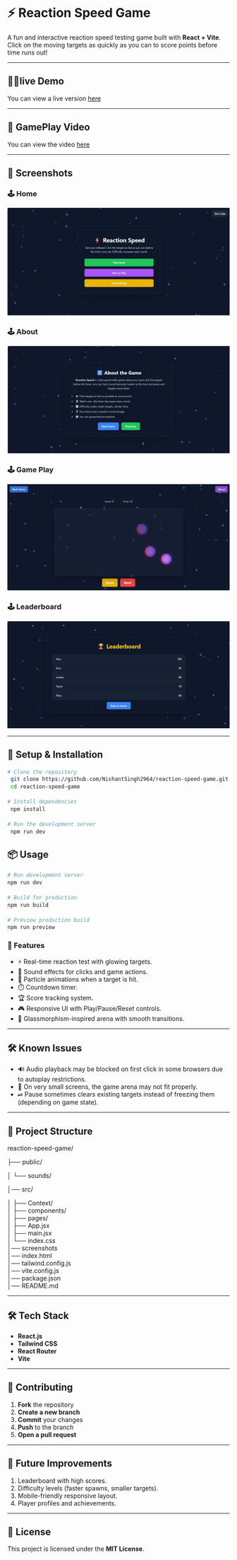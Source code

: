 # ⚡ Reaction Speed Game

A fun and interactive reaction speed testing game built with **React + Vite**.  
Click on the moving targets as quickly as you can to score points before time runs out!

---
## 🧑‍💻live Demo

You can view a live version [here](https://reaction-speed-game-sigma.vercel.app/)

---

## 🎥 GamePlay Video

You can view the video [here](https://drive.google.com/file/d/1or4vhGTPLPZtrBxGKioieIEgXkJh48hA/view?usp=sharing)

---

## 📸 Screenshots

### 🕹️ Home
![Home Screenshot](https://github.com/NishantSingh2964/Reaction-Speed-Game/blob/main/screenshots/Screenshot%202025-08-31%20160559.png)

### 🕹️ About
![About Screenshot](https://github.com/NishantSingh2964/Reaction-Speed-Game/blob/main/screenshots/Screenshot%202025-08-31%20160632.png)

### 🕹️ Game Play
![Arena Screenshot](https://github.com/NishantSingh2964/Reaction-Speed-Game/blob/main/screenshots/Screenshot%202025-08-31%20160738.png)

### 🕹️ Leaderboard
![LeaderBoard Screenshot](https://github.com/NishantSingh2964/Reaction-Speed-Game/blob/main/screenshots/Screenshot%202025-08-31%20160701.png)

---

## **🚀 Setup & Installation**
```bash
# Clone the repository
 git clone https://github.com/NishantSingh2964/reaction-speed-game.git
 cd reaction-speed-game

# Install dependencies
 npm install

# Run the development server
 npm run dev

```

## **📦 Usage**
```bash
# Run development server
npm run dev

# Build for production
npm run build

# Preview production build
npm run preview
```

### 🚀 Features

- ⚡ Real-time reaction test with glowing targets.
- 🎵 Sound effects for clicks and game actions.
- 🎇 Particle animations when a target is hit.
- ⏱️ Countdown timer.
- 🏆 Score tracking system.
- 🎮 Responsive UI with Play/Pause/Reset controls.
- 🌌 Glassmorphism-inspired arena with smooth transitions.

---

## 🛠️ Known Issues

- 🔊 Audio playback may be blocked on first click in some browsers due to autoplay restrictions.
- 📱 On very small screens, the game arena may not fit properly.
- ⏯ Pause sometimes clears existing targets instead of freezing them (depending on game state).

---

## 📂 Project Structure

reaction-speed-game/  

├── public/

│   └── sounds/

│── src/

│   ├── Context/   
│   ├── components/   
│   ├── pages/              
│   ├── App.jsx            
│   ├── main.jsx           
│   └── index.css           
│── screenshots           
│── index.html              
│── tailwind.config.js     
│── vite.config.js         
│── package.json            
│── README.md              

---

## **🛠 Tech Stack**
- **React.js**
- **Tailwind CSS**
- **React Router**
- **Vite**
  
---

## **🤝 Contributing**
1. **Fork** the repository
2. **Create a new branch** 
3. **Commit** your changes
4. **Push** to the branch
5. **Open a pull request**

---

## 🔮 Future Improvements
1. Leaderboard with high scores.
2. Difficulty levels (faster spawns, smaller targets).
3. Mobile-friendly responsive layout.
4. Player profiles and achievements.

---

## **📜 License**
This project is licensed under the **MIT License**.
```
